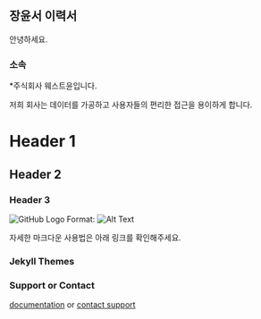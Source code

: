 ## 장윤서 이력서

안녕하세요.

### 소속

*주식회사 웨스트윤입니다.

저희 회사는 데이터를 가공하고 사용자들의 편리한 접근을 용이하게 합니다.

# Header 1
## Header 2
### Header 3


![GitHub Logo](/images/logo.png)
Format: ![Alt Text]()


자세한 마크다운 사용법은 아래 링크를 확인해주세요.

### Jekyll Themes


### Support or Contact

[documentation](https://docs.github.com/categories/github-pages-basics/) or [contact support](https://support.github.com/contact) 

